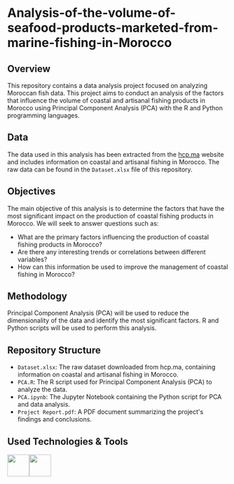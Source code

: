 # Analysis-of-the-volume-of-seafood-products-marketed-from-marine-fishing-in-Morocco
## Overview

This repository contains a data analysis project focused on analyzing Moroccan fish data. This project aims to conduct an analysis of the factors that influence the volume of coastal and artisanal fishing products in Morocco using Principal Component Analysis (PCA) with the R and Python programming languages.

## Data

The data used in this analysis has been extracted from the [hcp.ma](https://www.hcp.ma/) website and includes information on coastal and artisanal fishing in Morocco. The raw data can be found in the `Dataset.xlsx` file of this repository.

## Objectives

The main objective of this analysis is to determine the factors that have the most significant impact on the production of coastal fishing products in Morocco. We will seek to answer questions such as:

- What are the primary factors influencing the production of coastal fishing products in Morocco?
- Are there any interesting trends or correlations between different variables?
- How can this information be used to improve the management of coastal fishing in Morocco?

## Methodology

Principal Component Analysis (PCA) will be used to reduce the dimensionality of the data and identify the most significant factors. R and Python scripts will be used to perform this analysis.

## Repository Structure

- `Dataset.xlsx`: The raw dataset downloaded from hcp.ma, containing information on coastal and artisanal fishing in Morocco.
- `PCA.R`: The R script used for Principal Component Analysis (PCA) to analyze the data.
- `PCA.ipynb`: The Jupyter Notebook containing the Python script for PCA and data analysis.
- `Project Report.pdf`: A PDF document summarizing the project's findings and conclusions.

## Used Technologies & Tools

<img src="https://upload.wikimedia.org/wikipedia/commons/thumb/c/c3/Python-logo-notext.svg/1869px-Python-logo-notext.svg.png" height=50/><img src="https://upload.wikimedia.org/wikipedia/commons/thumb/1/1b/R_logo.svg/724px-R_logo.svg.png" height=50>


